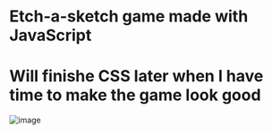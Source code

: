 # Etch-a-sketch game made with JavaScript 
# Will finishe CSS later when I have time to make the game look good

![image](https://user-images.githubusercontent.com/39746523/202309423-ee77ce46-bc22-4146-a754-3565fa04a3e8.png)

